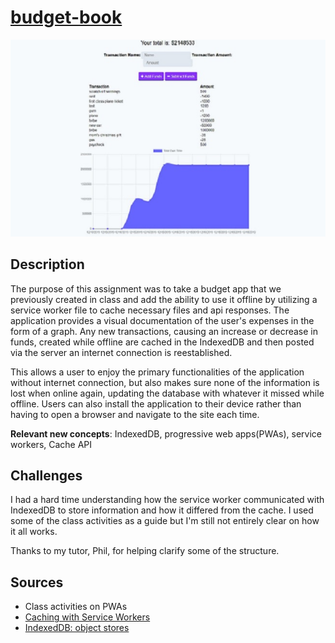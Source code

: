 # [budget-book](https://budgetbookhw.herokuapp.com/)

![Budget Book Home Page](./public/images/home_screenshot.JPG)

## Description
The purpose of this assignment was to take a budget app that we previously created in class and add the ability to use it offline by utilizing a service worker file to cache necessary files and api responses. The application provides a visual documentation of the user's expenses in the form of a graph. Any new transactions, causing an increase or decrease in funds, created while offline are cached in the IndexedDB and then posted via the server an internet connection is reestablished.

This allows a user to enjoy the primary functionalities of the application without internet connection, but also makes sure none of the information is lost when online again, updating the database with whatever it missed while offline. Users can also install the application to their device rather than having to open a browser and navigate to the site each time.

**Relevant new concepts**: IndexedDB, progressive web apps(PWAs), service workers, Cache API

## Challenges
I had a hard time understanding how the service worker communicated with IndexedDB to store information and how it differed from the cache. I used some of the class activities as a guide but I'm still not entirely clear on how it all works.

Thanks to my tutor, Phil, for helping clarify some of the structure.

## Sources
- Class activities on PWAs
- [Caching with Service Workers](https://developers.google.com/web/ilt/pwa/caching-files-with-service-worker)
- [IndexedDB: object stores](https://developers.google.com/web/ilt/pwa/working-with-indexeddb)